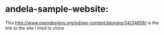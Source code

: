 # andela-sample-website:
This http://www.opendesigns.org/od/wp-content/designs/34/34858/ is the link to the site I tried to clone

